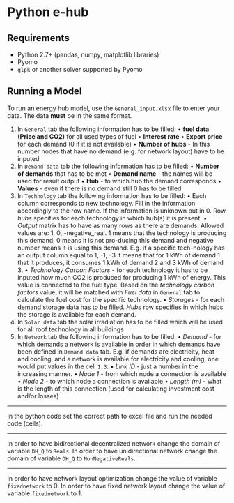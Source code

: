 Python e-hub
============

Requirements
------------

- Python 2.7+ (pandas, numpy, matplotlib libraries)
- Pyomo
- `glpk` or another solver supported by Pyomo

Running a Model
---------------

To run an energy hub model, use the `General_input.xlsx` file to enter your data.
The data **must** be in the same format.


1.	In `General` tab the following information has to be filled:
•	**fuel data (Price and CO2)** for all used types of fuel
•	**Interest rate**
•	 **Export price** for each demand (0 if it is not available)
•	**Number of hubs** - In this number nodes that have no demand (e.g. for network layout) have to be inputed
2.	In `Demand data` tab the following information has to be filled:
•	**Number of demands** that has to be met
•	**Demand name** - the names will be used for result output
•	**Hub** - to which hub the demand corresponds
•	**Values** - even if there is no demand still 0 has to be filled
3.	In `Technology` tab the following information has to be filled:
•	Each column corresponds to new technology. Fill in the information accordingly to the row name. If the information is unknown put in 0. Row *hubs* specifies for each technology in which hub(s) it is present.
•	*Output* matrix has to have as many rows as there are demands. Allowed values are: 1, 0, -negative_real. 1 means that the technology is producing this demand, 0 means it is not pro-ducing this demand and negative number means it is using this demand. E.g. if a specific tech-nology has an output column equal to 1, -1, -3 it means that for 1 kWh of demand 1 that it produces, it consumes 1 kWh of demand 2 and 3 kWh of demand 3.
•	*Technology Carbon Factors* - for each technology it has to be inputed how much CO2 is produced for producing 1 kWh of energy. This value is connected to the fuel type. Based on the *technology carbon factors* value, it will be matched with *Fuel data* in `General` tab to calculate the fuel cost for the specific technology.
•	*Storages* - for each demand storage data has to be filled. *Hubs* row specifies in which hubs the storage is available for each demand.
4.	In `Solar data` tab the solar irradiation has to be filled which will be used for all roof technology in all buildings
5.	In `Network` tab the following information has to be filled:
•	*Demand* - for which demands a network is available in order in which demands have been defined in `Demand data` tab. E.g. if demands are electricity, heat and cooling, and a network is available for electricity and cooling, one would put values in the cell `1,3`.
•	*Link ID* - just a number in the increasing manner.
•	*Node 1* - from which node a connection is available
•	*Node 2* - to which node a connection is available
•	*Length (m)* - what is the length of this connection (used for calculating investment cost and/or losses)
---------------

In the python code set the correct path to excel file and run the needed code (cells).

---------------
In order to have bidirectional decentralized network change the domain of variable `DH_Q` to `Reals`. In order to have unidirectional network change the domain of variable `DH_Q` to `NonNegativeReals`. 

---------------
In order to have network layout optimization change the value of variable `fixednetwork` to 0.
In order to have fixed network layout change the value of variable `fixednetwork` to 1.




